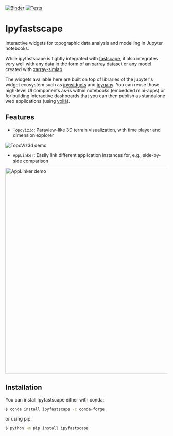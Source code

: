 [![Binder](https://mybinder.org/badge_logo.svg)](https://mybinder.org/v2/gh/fastscape-lem/fastscape-demo/master?urlpath=lab/tree/ipyfastscape)
[![Tests](https://github.com/fastscape-lem/ipyfastscape/actions/workflows/tests.yml/badge.svg)](https://github.com/fastscape-lem/ipyfastscape/actions)

# Ipyfastscape

Interactive widgets for topographic data analysis and modelling in Jupyter notebooks.

While ipyfastscape is tightly integrated with [fastscape](https://github.com/fastscape-lem/fastscape),
it also integrates very well with any data in the form of an [xarray](https://github.com/pydata/xarray)
dataset or any model created with [xarray-simlab](https://github.com/benbovy/xarray-simlab).

The widgets available here are built on top of libraries of the jupyter's widget
ecosystem such as [ipywidgets](https://github.com/jupyter-widgets/ipywidgets)
and [ipygany](https://github.com/QuantStack/ipygany). You can reuse those
high-level UI components as-is within notebooks (embedded mini-apps) or for
building interactive dashboards that you can then publish as standalone web
applications (using [voilà](https://github.com/voila-dashboards/voila)).

## Features

- `TopoViz3d`: Paraview-like 3D terrain visualization, with time player and dimension explorer

![TopoViz3d demo](https://user-images.githubusercontent.com/4160723/95083363-b4e02800-071c-11eb-939d-463ebb8342a2.gif)

- `AppLinker`: Easily link different application instances for, e.g., side-by-side comparison

<img src="https://user-images.githubusercontent.com/4160723/95762839-8af3ac00-0cae-11eb-8080-0472e7e6b9d6.gif" width="640" title="AppLinker demo">

## Installation

You can install ipyfastscape either with conda:

``` sh
$ conda install ipyfastscape -c conda-forge
```

or using pip:

``` sh
$ python -m pip install ipyfastscape
```
